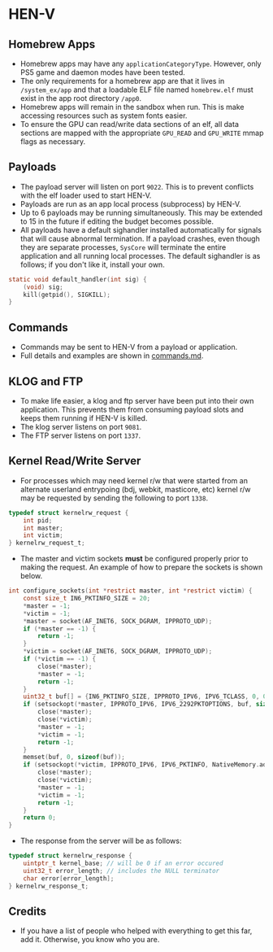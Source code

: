 HEN-V
=====


Homebrew Apps
-------------

* Homebrew apps may have any `applicationCategoryType`.
  However, only PS5 game and daemon modes have been tested.
* The only requirements for a homebrew app are that it lives in `/system_ex/app`
  and that a loadable ELF file named `homebrew.elf` must exist in the app root directory `/app0`.
* Homebrew apps will remain in the sandbox when run. This is make accessing
  resources such as system fonts easier.
* To ensure the GPU can read/write data sections of an elf, all data sections are mapped with
  the appropriate `GPU_READ` and `GPU_WRITE` mmap flags as necessary.


Payloads
--------

* The payload server will listen on port `9022`. This is to prevent conflicts
  with the elf loader used to start HEN-V.
* Payloads are run as an app local process (subprocess) by HEN-V.
* Up to 6 payloads may be running simultaneously.
  This may be extended to 15 in the future if editing the budget becomes possible.
* All payloads have a default sighandler installed automatically for signals that will
  cause abnormal termination. If a payload crashes, even though they are separate
  processes, `SysCore` will terminate the entire application and all running local processes.
  The default sighandler is as follows; if you don't like it, install your own.

```c
static void default_handler(int sig) {
    (void) sig;
    kill(getpid(), SIGKILL);
}
```


Commands
--------

* Commands may be sent to HEN-V from a payload or application.
* Full details and examples are shown in [commands.md](commands.md).


KLOG and FTP
------------

* To make life easier, a klog and ftp server have been put into their own application.
  This prevents them from consuming payload slots and keeps them running if HEN-V is killed.
* The klog server listens on port `9081`.
* The FTP server listens on port `1337`.


Kernel Read/Write Server
------------------------

* For processes which may need kernel r/w that were started from an alternate
  userland entrypoing (bdj, webkit, masticore, etc) kernel r/w may be requested
  by sending the following to port `1338`.
```c
typedef struct kernelrw_request {
    int pid;
    int master;
    int victim;
} kernelrw_request_t;
```
* The master and victim sockets **must** be configured properly prior to making the request.
  An example of how to prepare the sockets is shown below.
```c
int configure_sockets(int *restrict master, int *restrict victim) {
    const size_t IN6_PKTINFO_SIZE = 20;
    *master = -1;
    *victim = -1;
    *master = socket(AF_INET6, SOCK_DGRAM, IPPROTO_UDP);
    if (*master == -1) {
        return -1;
    }
    *victim = socket(AF_INET6, SOCK_DGRAM, IPPROTO_UDP);
    if (*victim == -1) {
        close(*master);
        *master = -1;
        return -1;
    }
    uint32_t buf[] = {IN6_PKTINFO_SIZE, IPPROTO_IPV6, IPV6_TCLASS, 0, 0, 0};
    if (setsockopt(*master, IPPROTO_IPV6, IPV6_2292PKTOPTIONS, buf, sizeof(buf))) {
        close(*master);
        close(*victim);
        *master = -1;
        *victim = -1;
        return -1;
    }
    memset(buf, 0, sizeof(buf));
    if (setsockopt(*victim, IPPROTO_IPV6, IPV6_PKTINFO, NativeMemory.addressOf(buf), IN6_PKTINFO_SIZE)) {
        close(*master);
        close(*victim);
        *master = -1;
        *victim = -1;
        return -1;
    }
    return 0;
}
```
* The response from the server will be as follows:
```c
typedef struct kernelrw_response {
    uintptr_t kernel_base; // will be 0 if an error occured
    uint32_t error_length; // includes the NULL terminator
    char error[error_length];
} kernelrw_response_t;
```

Credits
-------

* If you have a list of people who helped with everything to get this far, add it. Otherwise, you know who you are.
